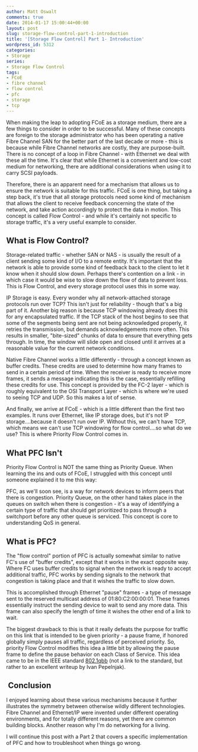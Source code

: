 ```yaml
---
author: Matt Oswalt
comments: true
date: 2014-01-17 15:00:44+00:00
layout: post
slug: storage-flow-control-part-1-introduction
title: '[Storage Flow Control] Part 1- Introduction'
wordpress_id: 5312
categories:
- Storage
series:
- Storage Flow Control
tags:
- FCoE
- fibre channel
- flow control
- pfc
- storage
- tcp
---
```


When making the leap to adopting FCoE as a storage medium, there are a few things to consider in order to be successful. Many of these concepts are foreign to the storage administrator who has been operating a native Fibre Channel SAN for the better part of the last decade or more - this is because while Fibre Channel networks are costly, they are purpose-built. There is no concept of a loop in Fibre Channel - with Ethernet we deal with these all the time. It's clear that while Ethernet is a convenient and low-cost medium for networking, there are additional considerations when using it to carry SCSI payloads.

Therefore, there is an apparent need for a mechanism that allows us to ensure the network is suitable for this traffic. FCoE is one thing, but taking a step back, it's true that all storage protocols need some kind of mechanism that allows the client to receive feedback concerning the state of the network, and take action accordingly to protect the data in motion. This concept is called Flow Control - and while it's certainly not specific to storage traffic, it's a very useful example to consider.

## What is Flow Control?

Storage-related traffic - whether SAN or NAS - is usually the result of a client sending some kind of I/O to a remote entity. It's important that the network is able to provide some kind of feedback back to the client to let it know when it should slow down. Perhaps there's contention on a link - in which case it would be wise to slow down the flow of data to prevent loss. This is Flow Control, and every storage protocol uses this in some way.

IP Storage is easy. Every wonder why all network-attached storage protocols run over TCP? This isn't just for reliability - though that's a big part of it. Another big reason is because TCP windowing already does this for any encapsulated traffic. If the TCP stack of the host begins to see that some of the segments being sent are not being acknowledged properly, it retries the transmission, but demands acknowledgements more often. This results in smaller, "bite-sized" chunks of data to ensure that everything gets through. In time, the window will slide open and closed until it arrives at a reasonable value for the current network conditions.

Native Fibre Channel works a little differently - through a concept known as buffer credits. These credits are used to determine how many frames to send in a certain period of time. When the receiver is ready to receive more frames, it sends a message indicating this is the case, essentially refilling these credits for use. This concept is provided by the FC-2 layer - which is roughly equivalent to the OSI Transport Layer - which is where we're used to seeing TCP and UDP. So this makes a lot of sense.

And finally, we arrive at FCoE - which is a little different than the first two examples. It runs over Ethernet, like IP storage does, but it's not IP storage....because it doesn't run over IP. Without this, we can't have TCP, which means we can't use TCP windowing for flow control....so what do we use? This is where Priority Flow Control comes in.

## What PFC **Isn't**

Priority Flow Control is NOT the same thing as Priority Queue. When learning the ins and outs of FCoE, I struggled with this concept until someone explained it to me this way:

PFC, as we'll soon see, is a way for network devices to inform peers that there is congestion. Priority Queue, on the other hand takes place in the queues on switch when there is congestion - it's a way of identifying a certain type of traffic that should get prioritized to pass through a switchport before any other queue is serviced. This concept is core to understanding QoS in general.

## What is PFC?

The "flow control" portion of PFC is actually somewhat similar to native FC's use of "buffer credits", except that it works in the exact opposite way. Where FC uses buffer credits to signal when the network is ready to accept additional traffic, PFC works by sending signals to the network that congestion is taking place and that it wishes the traffic to slow down.

This is accomplished through Ethernet "pause" frames - a type of message sent to the reserved multicast address of 01:80:C2:00:00:01. These frames essentially instruct the sending device to wait to send any more data. This frame can also specify the length of time it wishes the other end of a link to wait.

The biggest drawback to this is that it really defeats the purpose for traffic on this link that is intended to be given priority - a pause frame, if honored globally simply pauses all traffic, regardless of perceived priority. So, priority Flow Control modifies this idea a little bit by allowing the pause frame to define the pause behavior on each Class of Service. This idea came to be in the IEEE standard [802.1qbb](http://blog.ipspace.net/2010/09/introduction-to-8021qbb-priority-flow.html) (not a link to the standard, but rather to an excellent writeup by Ivan Pepelnjak).

##  Conclusion

I enjoyed learning about these various mechanisms because it further illustrates the symmetry between otherwise wildly different technologies. Fibre Channel and Ethernet/IP were invented under different operating environments, and for totally different reasons, yet there are common building blocks. Another reason why I'm do networking for a living.

I will continue this post with a Part 2 that covers a specific implementation of PFC and how to troubleshoot when things go wrong.
